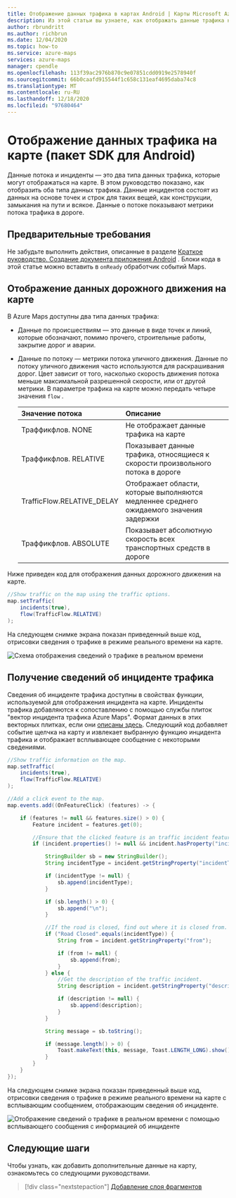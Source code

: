 ```yaml
---
title: Отображение данных трафика в картах Android | Карты Microsoft Azure
description: Из этой статьи вы узнаете, как отображать данные трафика на карте с помощью Microsoft Azure карт пакет SDK для Android.
author: rbrundritt
ms.author: richbrun
ms.date: 12/04/2020
ms.topic: how-to
ms.service: azure-maps
services: azure-maps
manager: cpendle
ms.openlocfilehash: 113f39ac2976b870c9e07851cdd0919e2578940f
ms.sourcegitcommit: 66b0caafd915544f1c658c131eaf4695daba74c8
ms.translationtype: MT
ms.contentlocale: ru-RU
ms.lasthandoff: 12/18/2020
ms.locfileid: "97680464"
---
```

# <a name="show-traffic-data-on-the-map-android-sdk"></a>Отображение данных трафика на карте (пакет SDK для Android)

Данные потока и инциденты — это два типа данных трафика, которые могут отображаться на карте. В этом руководство показано, как отобразить оба типа данных трафика. Данные инцидентов состоят из данных на основе точек и строк для таких вещей, как конструкции, замыкания на пути и всякое. Данные о потоке показывают метрики потока трафика в дороге.

## <a name="prerequisites"></a>Предварительные требования

Не забудьте выполнить действия, описанные в разделе [Краткое руководство. Создание документа приложения Android](quick-android-map.md) . Блоки кода в этой статье можно вставить в `onReady` обработчик событий Maps.

## <a name="show-traffic-on-the-map"></a>Отображение данных дорожного движения на карте

В Azure Maps доступны два типа данных трафика:

- Данные по происшествиям — это данные в виде точек и линий, которые обозначают, помимо прочего, строительные работы, закрытие дорог и аварии.
- Данные по потоку — метрики потока уличного движения. Данные по потоку уличного движения часто используются для раскрашивания дорог. Цвет зависит от того, насколько скорость движения потока меньше максимальной разрешенной скорости, или от другой метрики. В параметре трафика на карте можно передать четыре значения `flow` .

    |Значение потока | Описание|
    | :-- | :-- |
    | Траффикфлов. NONE | Не отображает данные трафика на карте |
    | Траффикфлов. RELATIVE | Показывает данные трафика, относящиеся к скорости произвольного потока в дороге |
    | TrafficFlow.RELATIVE_DELAY | Отображает области, которые выполняются медленнее среднего ожидаемого значения задержки |
    | Траффикфлов. ABSOLUTE | Показывает абсолютную скорость всех транспортных средств в дороге |

Ниже приведен код для отображения данных дорожного движения на карте.

```java
//Show traffic on the map using the traffic options.
map.setTraffic(
    incidents(true),
    flow(TrafficFlow.RELATIVE)
);
```

На следующем снимке экрана показан приведенный выше код, отрисовки сведения о трафике в режиме реального времени на карте.

![Схема отображения сведений о трафике в реальном времени](media/how-to-show-traffic-android/android-show-traffic.png)

## <a name="get-traffic-incident-details"></a>Получение сведений об инциденте трафика

Сведения об инциденте трафика доступны в свойствах функции, используемой для отображения инцидента на карте. Инциденты трафика добавляются к сопоставлению с помощью службы плиток "вектор инцидента трафика Azure Maps". Формат данных в этих векторных плитках, если они [описаны здесь](https://developer.tomtom.com/traffic-api/traffic-api-documentation-traffic-incidents/vector-incident-tiles). Следующий код добавляет событие щелчка на карту и извлекает выбранную функцию инцидента трафика и отображает всплывающее сообщение с некоторыми сведениями.

```java
//Show traffic information on the map.
map.setTraffic(
    incidents(true),
    flow(TrafficFlow.RELATIVE)
);

//Add a click event to the map.
map.events.add((OnFeatureClick) (features) -> {

    if (features != null && features.size() > 0) {
        Feature incident = features.get(0);

        //Ensure that the clicked feature is an traffic incident feature.
        if (incident.properties() != null && incident.hasProperty("incidentType")) {

            StringBuilder sb = new StringBuilder();
            String incidentType = incident.getStringProperty("incidentType");

            if (incidentType != null) {
                sb.append(incidentType);
            }

            if (sb.length() > 0) {
                sb.append("\n");
            }

            //If the road is closed, find out where it is closed from.
            if ("Road Closed".equals(incidentType)) {
                String from = incident.getStringProperty("from");

                if (from != null) {
                    sb.append(from);
                }
            } else {
                //Get the description of the traffic incident.
                String description = incident.getStringProperty("description");

                if (description != null) {
                    sb.append(description);
                }
            }

            String message = sb.toString();

            if (message.length() > 0) {
                Toast.makeText(this, message, Toast.LENGTH_LONG).show();
            }
        }
    }
});
```

На следующем снимке экрана показан приведенный выше код, отрисовки сведения о трафике в режиме реального времени на карте с всплывающим сообщением, отображающим сведения об инциденте.

![Отображение сведений о трафике в реальном времени с помощью всплывающего сообщения с информацией об инциденте](media/how-to-show-traffic-android/android-traffic-details.png)

## <a name="next-steps"></a>Следующие шаги

Чтобы узнать, как добавить дополнительные данные на карту, ознакомьтесь со следующими руководствами.

> [!div class="nextstepaction"]
> [Добавление слоя фрагментов](how-to-add-tile-layer-android-map.md)

